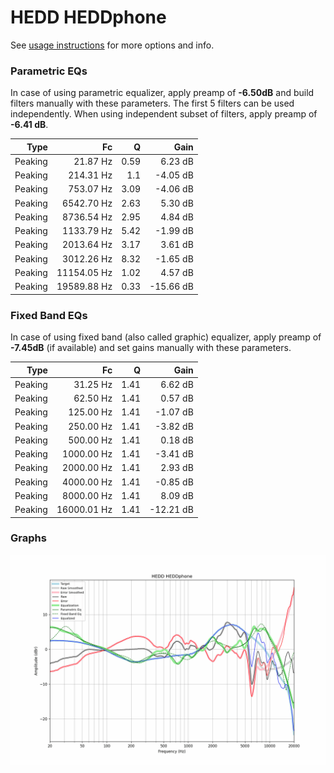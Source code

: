 # HEDD HEDDphone
See [usage instructions](https://github.com/jaakkopasanen/AutoEq#usage) for more options and info.

### Parametric EQs
In case of using parametric equalizer, apply preamp of **-6.50dB** and build filters manually
with these parameters. The first 5 filters can be used independently.
When using independent subset of filters, apply preamp of **-6.41 dB**.

| Type    | Fc          |    Q | Gain      |
|--------:|------------:|-----:|----------:|
| Peaking | 21.87 Hz    | 0.59 | 6.23 dB   |
| Peaking | 214.31 Hz   | 1.1  | -4.05 dB  |
| Peaking | 753.07 Hz   | 3.09 | -4.06 dB  |
| Peaking | 6542.70 Hz  | 2.63 | 5.30 dB   |
| Peaking | 8736.54 Hz  | 2.95 | 4.84 dB   |
| Peaking | 1133.79 Hz  | 5.42 | -1.99 dB  |
| Peaking | 2013.64 Hz  | 3.17 | 3.61 dB   |
| Peaking | 3012.26 Hz  | 8.32 | -1.65 dB  |
| Peaking | 11154.05 Hz | 1.02 | 4.57 dB   |
| Peaking | 19589.88 Hz | 0.33 | -15.66 dB |

### Fixed Band EQs
In case of using fixed band (also called graphic) equalizer, apply preamp of **-7.45dB**
(if available) and set gains manually with these parameters.

| Type    | Fc          |    Q | Gain      |
|--------:|------------:|-----:|----------:|
| Peaking | 31.25 Hz    | 1.41 | 6.62 dB   |
| Peaking | 62.50 Hz    | 1.41 | 0.57 dB   |
| Peaking | 125.00 Hz   | 1.41 | -1.07 dB  |
| Peaking | 250.00 Hz   | 1.41 | -3.82 dB  |
| Peaking | 500.00 Hz   | 1.41 | 0.18 dB   |
| Peaking | 1000.00 Hz  | 1.41 | -3.41 dB  |
| Peaking | 2000.00 Hz  | 1.41 | 2.93 dB   |
| Peaking | 4000.00 Hz  | 1.41 | -0.85 dB  |
| Peaking | 8000.00 Hz  | 1.41 | 8.09 dB   |
| Peaking | 16000.01 Hz | 1.41 | -12.21 dB |

### Graphs
![](./HEDD%20HEDDphone.png)